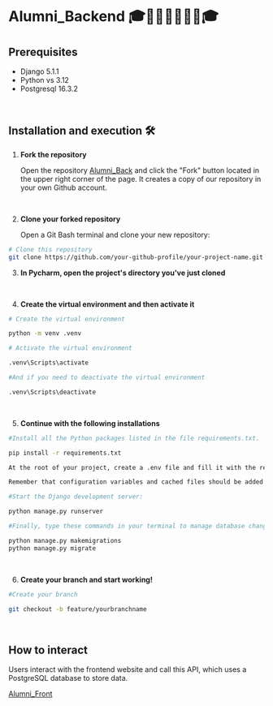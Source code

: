 # Alumni_Backend 🎓👩🏼‍🎓👨🏼‍🎓🎓

## Prerequisites
- Django 5.1.1
- Python vs 3.12
- Postgresql 16.3.2

<br> 

## Installation and execution  🛠️

1. **Fork the repository**

   Open the repository [Alumni_Back](https://github.com/Angelinabassano/Alumni_Back) and click the "Fork" button located in the upper right corner of the page. It creates a copy of our repository in your own Github account.
<br>

2. **Clone your forked repository**

   Open a Git Bash terminal and clone your new repository:

```bash
# Clone this repository 
git clone https://github.com/your-github-profile/your-project-name.git

```

3. **In Pycharm, open the project's directory you've just cloned**
<br> 

4. **Create the virtual environment and then activate it**

```bash
# Create the virtual environment

python -m venv .venv

# Activate the virtual environment

.venv\Scripts\activate

#And if you need to deactivate the virtual environment

.venv\Scripts\deactivate

```
<br>

5. **Continue with the following installations**
```bash
#Install all the Python packages listed in the file requirements.txt.

pip install -r requirements.txt

At the root of your project, create a .env file and fill it with the required information. Please see our .env example.

Remember that configuration variables and cached files should be added to `.gitignore` so they are not tracked: .env

#Start the Django development server:

python manage.py runserver

#Finally, type these commands in your terminal to manage database changes in your Django project:

python manage.py makemigrations
python manage.py migrate

```
<br>

6. **Create your branch and start working!**

```bash
#Create your branch

git checkout -b feature/yourbranchname
```
<br>

## How to interact  

Users interact with the frontend website and call this API, which uses a PostgreSQL database to store data. 

[Alumni_Front](https://github.com/laradrb/Alumni_Front.git)
